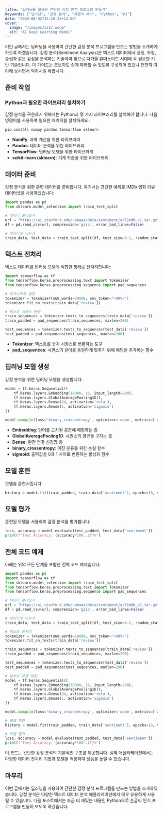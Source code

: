```yaml
---
title: "딥러닝을 활용한 간단한 감정 분석 프로그램 만들기"
keywords: ["딥러닝", "감정 분석", "자연어 처리", "Python", "AI"]
date: "2024-08-02T14:28:26+12:00"
cover:
  image: "/images/ai17.webp"
  alt: "AI Deep Learning Model"
---
```


이번 글에서는 딥러닝을 사용하여 간단한 감정 분석 프로그램을 만드는 방법을 소개하게 하도록 하겠습니다. 감정 분석(Sentiment Analysis)은 텍스트 데이터에서 긍정, 부정, 중립과 같은 감정을 분석하는 기술이며 앞으로 다가올 휴머노이드 시대에 꼭 필요한 기반 기술입니다. 이 가이드는 초보자도 쉽게 따라할 수 있도록 구성되어 있으니 천천히 따라해 보시면서 익히시길 바랍니다.

## 준비 작업

### Python과 필요한 라이브러리 설치하기

감정 분석을 구현하기 위해서는 Python과 몇 가지 라이브러리를 설치해야 합니다. 다음 명령어를 사용하여 필요한 패키지를 설치하세요 :

```bash
pip install numpy pandas tensorflow sklearn
```

- **NumPy**: 과학 계산을 위한 라이브러리
- **Pandas**: 데이터 분석을 위한 라이브러리
- **TensorFlow**: 딥러닝 모델을 위한 라이브러리
- **scikit-learn (sklearn)**: 기계 학습을 위한 라이브러리

## 데이터 준비

감정 분석을 위한 훈련 데이터를 준비합니다. 여기서는 간단한 예제로 IMDb 영화 리뷰 데이터셋을 사용하겠습니다:

```python
import pandas as pd
from sklearn.model_selection import train_test_split

# 데이터 불러오기
url = "https://ai.stanford.edu/~amaas/data/sentiment/aclImdb_v1.tar.gz"
df = pd.read_csv(url, compression='gzip', error_bad_lines=False)

# 데이터셋 나누기
train_data, test_data = train_test_split(df, test_size=0.2, random_state=42)
```

## 텍스트 전처리

텍스트 데이터를 딥러닝 모델에 적합한 형태로 전처리합니다:

```python
import tensorflow as tf
from tensorflow.keras.preprocessing.text import Tokenizer
from tensorflow.keras.preprocessing.sequence import pad_sequences

# 토크나이저 설정
tokenizer = Tokenizer(num_words=10000, oov_token="<OOV>")
tokenizer.fit_on_texts(train_data['review'])

# 텍스트 시퀀스 변환
train_sequences = tokenizer.texts_to_sequences(train_data['review'])
train_padded = pad_sequences(train_sequences, maxlen=200)

test_sequences = tokenizer.texts_to_sequences(test_data['review'])
test_padded = pad_sequences(test_sequences, maxlen=200)
```

- **Tokenizer**: 텍스트를 숫자 시퀀스로 변환하는 도구
- **pad_sequences**: 시퀀스의 길이를 동일하게 맞추기 위해 패딩을 추가하는 함수

## 딥러닝 모델 생성

감정 분석을 위한 딥러닝 모델을 생성합니다:

```python
model = tf.keras.Sequential([
    tf.keras.layers.Embedding(10000, 16, input_length=200),
    tf.keras.layers.GlobalAveragePooling1D(),
    tf.keras.layers.Dense(24, activation='relu'),
    tf.keras.layers.Dense(1, activation='sigmoid')
])

model.compile(loss='binary_crossentropy', optimizer='adam', metrics=['accuracy'])
```

- **Embedding**: 단어를 고차원 공간에 매핑하는 층
- **GlobalAveragePooling1D**: 시퀀스의 평균을 구하는 층
- **Dense**: 완전 연결 신경망 층
- **binary_crossentropy**: 이진 분류를 위한 손실 함수
- **sigmoid**: 출력값을 0과 1 사이로 변환하는 활성화 함수

## 모델 훈련

모델을 훈련시킵니다:

```python
history = model.fit(train_padded, train_data['sentiment'], epochs=10, validation_data=(test_padded, test_data['sentiment']), verbose=2)
```

## 모델 평가

훈련된 모델을 사용하여 감정 분석을 평가합니다:

```python
loss, accuracy = model.evaluate(test_padded, test_data['sentiment'])
print(f"Test Accuracy: {accuracy*100:.2f}%")
```

## 전체 코드 예제

아래는 위의 모든 단계를 포함한 전체 코드 예제입니다:

```python
import pandas as pd
import tensorflow as tf
from sklearn.model_selection import train_test_split
from tensorflow.keras.preprocessing.text import Tokenizer
from tensorflow.keras.preprocessing.sequence import pad_sequences

# 데이터 불러오기
url = "https://ai.stanford.edu/~amaas/data/sentiment/aclImdb_v1.tar.gz"
df = pd.read_csv(url, compression='gzip', error_bad_lines=False)

# 데이터셋 나누기
train_data, test_data = train_test_split(df, test_size=0.2, random_state=42)

# 텍스트 전처리
tokenizer = Tokenizer(num_words=10000, oov_token="<OOV>")
tokenizer.fit_on_texts(train_data['review'])

train_sequences = tokenizer.texts_to_sequences(train_data['review'])
train_padded = pad_sequences(train_sequences, maxlen=200)

test_sequences = tokenizer.texts_to_sequences(test_data['review'])
test_padded = pad_sequences(test_sequences, maxlen=200)

# 딥러닝 모델 생성
model = tf.keras.Sequential([
    tf.keras.layers.Embedding(10000, 16, input_length=200),
    tf.keras.layers.GlobalAveragePooling1D(),
    tf.keras.layers.Dense(24, activation='relu'),
    tf.keras.layers.Dense(1, activation='sigmoid')
])

model.compile(loss='binary_crossentropy', optimizer='adam', metrics=['accuracy'])

# 모델 훈련
history = model.fit(train_padded, train_data['sentiment'], epochs=10, validation_data=(test_padded, test_data['sentiment']), verbose=2)

# 모델 평가
loss, accuracy = model.evaluate(test_padded, test_data['sentiment'])
print(f"Test Accuracy: {accuracy*100:.2f}%")
```

이 코드는 간단한 감정 분석의 기본적인 구조를 제공합니다. 실제 애플리케이션에서는 다양한 데이터 전처리 기법과 모델을 적용하여 성능을 높일 수 있습니다.

## 마무리

이번 글에서는 딥러닝을 사용하여 간단한 감정 분석 프로그램을 만드는 방법을 소개하였습니다. 감정 분석은 다양한 텍스트 데이터 분석 애플리케이션에서 매우 유용하게 사용될 수 있습니다. 다음 포스트에서는 조금 더 재밌는 내용인 Python으로 손글씨 인식 프로그램을 만들어 보도록 하겠습니다.
